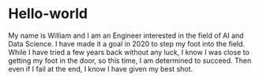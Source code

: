 # Hello-world
My name is William and I am an Engineer interested in the field of AI and Data Science. I have made it a goal in 2020 to step my foot into the field. While I have tried a few years back without any luck, I know I was close to getting my foot in the door, so this time, I am determined to succeed. Then even if I fail at the end, I know I have given my best shot. 
